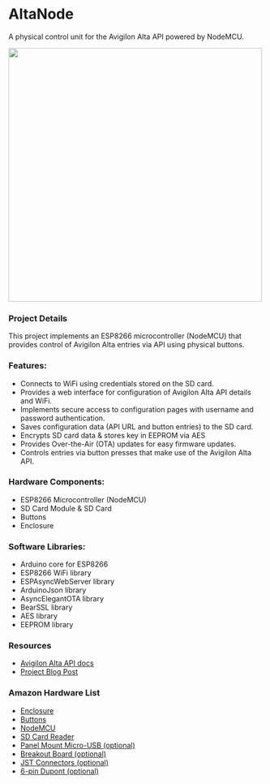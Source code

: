 # AltaNode
A physical control unit for the Avigilon Alta API powered by NodeMCU.

<img src="https://jwise.dev/content/images/size/w1000/2024/06/altanode.png" width="500" >

### Project Details
This project implements an ESP8266 microcontroller (NodeMCU) that provides control of Avigilon Alta entries via API using physical buttons.

### Features:
- Connects to WiFi using credentials stored on the SD card.
- Provides a web interface for configuration of Avigilon Alta API details and WiFi.
- Implements secure access to configuration pages with username and password authentication.
- Saves configuration data (API URL and button entries) to the SD card.
- Encrypts SD card data & stores key in EEPROM via AES
- Provides Over-the-Air (OTA) updates for easy firmware updates.
- Controls entries via button presses that make use of the Avigilon Alta API.

### Hardware Components:
- ESP8266 Microcontroller (NodeMCU)
- SD Card Module & SD Card
- Buttons
- Enclosure

### Software Libraries:
- Arduino core for ESP8266
- ESP8266 WiFi library
- ESPAsyncWebServer library
- ArduinoJson library
- AsyncElegantOTA library
- BearSSL library
- AES library
- EEPROM library

### Resources
- [Avigilon Alta API docs](https://openpath.readme.io/)
- [Project Blog Post](https://jwise.dev/aviligon-alta-api/)

### Amazon Hardware List
- [Enclosure](https://www.amazon.com/uxcell-Button-Control-Station-Aperture/dp/B07WKJM1NJ)
- [Buttons](https://www.amazon.com/Waterproof-Momentary-Mushroom-Terminal-EJ22-241A/dp/B098FGVVFZ)
- [NodeMCU](https://www.amazon.com/HiLetgo-Internet-Development-Wireless-Micropython/dp/B081CSJV2V)
- [SD Card Reader](https://www.amazon.com/dp/B0B7WZQVHS)
- [Panel Mount Micro-USB (optional)](https://www.amazon.com/QIANRENON-Threaded-Charging-Connector-Dashboard/dp/B0D17N33TX)
- [Breakout Board (optional)](https://www.amazon.com/dp/B0B85C98FX)
- [JST Connectors (optional)](https://www.amazon.com/dp/B076HLQ4FX)
- [6-pin Dupont (optional)](https://www.amazon.com/dp/B0B8YWWXS3)
